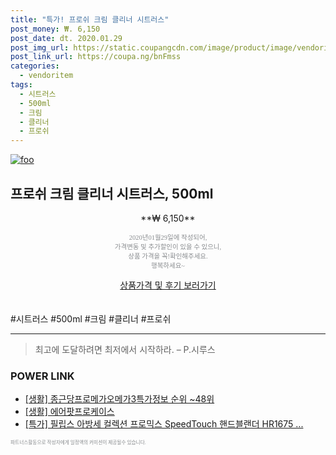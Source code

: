 ```yaml
--- 
title: "특가! 프로쉬 크림 클리너 시트러스" 
post_money: ₩. 6,150 
post_date: dt. 2020.01.29 
post_img_url: https://static.coupangcdn.com/image/product/image/vendoritem/2015/07/13/3000167184/a2e55a07-2325-434c-b433-1c77db3e8fb3.jpg 
post_link_url: https://coupa.ng/bnFmss 
categories: 
  - vendoritem 
tags: 
  - 시트러스 
  - 500ml 
  - 크림 
  - 클리너 
  - 프로쉬 
--- 
```

[![foo](https://static.coupangcdn.com/image/product/image/vendoritem/2015/07/13/3000167184/a2e55a07-2325-434c-b433-1c77db3e8fb3.jpg)](https://coupa.ng/bnFmss) 

## 프로쉬 크림 클리너 시트러스, 500ml 
<p style="text-align: center;">**₩ 6,150**</p> 
<p style="text-align: center;"><span style="color: #898c8f; font-family: Georgia,Times,serif; font-size: 0.75em;">2020년01월29일에 작성되어, <br>가격변동 및 추가할인이 있을 수 있으니,<br> 상품 가격을 꼭!확인해주세요.<br>행복하세요~</span> 
</p>	 
<div markdown="0" style="text-align: center;"><a href="https://coupa.ng/bnFmss" class="btn btn--success">상품가격 및 후기 보러가기</a></div> 
<br><br> 
  #시트러스 #500ml #크림 #클리너 #프로쉬 
<hr> 

> 최고에 도달하려면 최저에서 시작하라. – P.시루스 


### POWER LINK

* <a href="https://blog.naver.com/fasyy4321/221771297479" target="_blank"> [생활] 종근당프로메가오메가3특가정보 순위 ~48위</a>
* <a href="https://blog.naver.com/fasyy4321/221759316173" target="_blank"> [생활] 에어팟프로케이스  </a>
* <a href="https://blog.naver.com/an0733/221786615918" target="_blank">[특가] 필립스 아방세 컬렉션 프로믹스 SpeedTouch 핸드블랜더 HR1675 ...</a>

<span style="color: #898c8f; font-family: Georgia,Times,serif; font-size: 0.55em;">파트너스활동으로 작성자에게 일정액의 커미션이 제공될수 있습니다.</span> 
